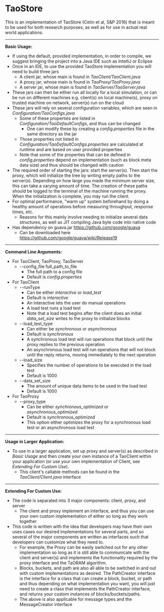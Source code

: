 TaoStore
========

This is an implementation of TaoStore (Cetin et al, S&P 2016) that is meant to be used for both research purposes, as well as for use in actual
real world applications.

***** 

**Basic Usage:**
* If using the default, provided implementation, in order to compile, we suggest bringing the project into a Java IDE such as IntelliJ or Eclipse
* Once in an IDE, to use the provided TaoStore implementation you will need to build three jars
  * A client jar, whose main is found in *TaoClient/TaoClient.java*
  * A proxy jar, whose main is found in *TaoProxy/TaoProxy.java*
  * A server jar, whose main is found in *TaoServer/TaoServer.java*
* These jars can then be either run all locally for a local simulation, or can be run on different 
  machines e.g. client(s) on local machine(s), proxy on trusted machine on network, server(s) run on the cloud
* These jars will rely on several configuration variables, which are seen in *Configuration/TaoConfigs.java*
  * Some of these properties are listed in *Configuration/TaoDefaultConfigs*, and thus can be changed
    * One can modify these by creating a *config.properties* file in the same directory as the jar
  * Those properties not listed in *Configuration/TaoDefaultConfigs.properties* are calculated at runtime and are based
  on user provided properties
  * Note that some of the properties that can be defined in *config.properties* depend on implementation (such as block meta data size)
  and thus should be changed with caution
* The required order of starting the jars: start the server(s). Then start the proxy, which will initialize the tree by writing empty paths to the
  server(s). Depending on how large you made the minimum server size, this can take a varying amount of time. The creation of these paths should 
  be logged to the terminal of the machine running the proxy. When the initialization is complete, you may run the client.
* For optimal performance, "warm up" system beforehand by doing a healthy amount of operations before measuring throughput, response times, etc.
  * Reasons for this mainly involve needing to initialize several data structures, as well as JIT compiling Java byte code into native code
* Has dependency on guava.jar https://github.com/google/guava 
  * Can be downloaded here https://github.com/google/guava/wiki/Release19
  
***** 
  
**Command Line Arguments:**
* For TaoClient, TaoProxy, TaoServer
  * --config_file full_path_to_file
    * The full path to a config file 
    * Default is *config.properties*
* For TaoClient
  * --runType
    * Can be either *interactive* or *load_test*
    * Default is *interactive*
    * An interactive lets the user do manual operations 
    * A load test runs a load test
    * Note that a load test begins after the client does an initial *data_set_size* writes to the proxy to initialize blocks
  * --load_test_type
    * Can either be *synchronous* or *asynchronous*
    * Default is *synchronous*
    * A synchronous load test will run operations that block until the proxy replies to the previous operation
    * An asynchronous load test will run operations that will not block until the reply returns, moving immediately to the next operation 
  * --load_size
    * Specifies the number of operations to be executed in the load test
    * Default is 1000
  * --data_set_size
    * The amount of unique data items to be used in the load test
    * Default is 1000
* For TaoProxy
  * --proxy_type
    * Can be either *synchronous_optimized* or *asynchronous_optimized*
    * Default is *synchronous_optimized*
    * This option either optimizes the proxy for a synchronous load test or an asynchronous load test
    
*****    
 
**Usage in Larger Application:**
* To use in a larger application, set up proxy and server(s) as described in *Basic Usage* and then create your own instance of a TaoClient within
  your application (or use your own implementation of Client, see *Extending For Custom Use*).
  * This client's callable methods can be found in the *TaoClient/Client.java* interface

***** 

**Extending For Custom Use:**
* The code is separated into 3 major components: client, proxy, and server
  * The client and proxy implement an interface, and thus you can use your own custom implementation of either so long as they work together
* This code is written with the idea that developers may have their own uses cases our desired implementations for several parts, and so several
  of the major components are written as interfaces such that developers can customize what they need to.
  * For example, the Proxy can be easily switched out for any other implementation so long as it is still able to communicate with the client and
  server(s) and implements the functionality required by the proxy interface and the TaORAM algorithm.
  * Blocks, buckets, and path are also all able to be switched in and out with custom implementations as desired. The PathCreator interface is the 
  interface for a class that can create a block, bucket, or path and thus depending on what implementation you want, you will just need to create a
  class that implements the PathCreator interface, and returns your custom instances of blocks/buckets/paths.
  * The above is also applicable for message types and the MessageCreator interface
